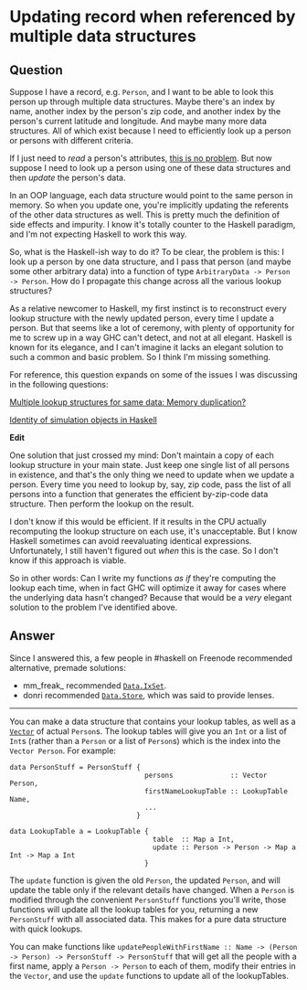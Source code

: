 
# Updating record when referenced by multiple data structures

## Question
        
Suppose I have a record, e.g. `Person`, and I want to be able to look this person up through multiple data structures. Maybe there's an index by name, another index by the person's zip code, and another index by the person's current latitude and longitude. And maybe many more data structures. All of which exist because I need to efficiently look up a person or persons with different criteria.

If I just need to _read_ a person's attributes, [this is no problem](https://stackoverflow.com/questions/16575361/multiple-lookup-structures-for-same-data-memory-duplication). But now suppose I need to look up a person using one of these data structures and then _update_ the person's data.

In an OOP language, each data structure would point to the same person in memory. So when you update one, you're implicitly updating the referents of the other data structures as well. This is pretty much the definition of side effects and impurity. I know it's totally counter to the Haskell paradigm, and I'm not expecting Haskell to work this way.

So, what is the Haskell-ish way to do it? To be clear, the problem is this: I look up a person by one data structure, and I pass that person (and maybe some other arbitrary data) into a function of type `ArbitraryData -> Person -> Person`. How do I propagate this change across all the various lookup structures?

As a relative newcomer to Haskell, my first instinct is to reconstruct every lookup structure with the newly updated person, every time I update a person. But that seems like a lot of ceremony, with plenty of opportunity for me to screw up in a way GHC can't detect, and not at all elegant. Haskell is known for its elegance, and I can't imagine it lacks an elegant solution to such a common and basic problem. So I think I'm missing something.

For reference, this question expands on some of the issues I was discussing in the following questions:

[Multiple lookup structures for same data: Memory duplication?](https://stackoverflow.com/questions/16575361/multiple-lookup-structures-for-same-data-memory-duplication)

[Identity of simulation objects in Haskell](https://stackoverflow.com/questions/19229586/identity-of-simulation-objects-in-haskell)

**Edit**

One solution that just crossed my mind: Don't maintain a copy of each lookup structure in your main state. Just keep one single list of all persons in existence, and that's the only thing we need to update when we update a person. Every time you need to lookup by, say, zip code, pass the list of all persons into a function that generates the efficient by-zip-code data structure. Then perform the lookup on the result.

I don't know if this would be efficient. If it results in the CPU actually recomputing the lookup structure on each use, it's unacceptable. But I know Haskell sometimes can avoid reevaluating identical expressions. Unfortunately, I still haven't figured out _when_ this is the case. So I don't know if this approach is viable.

So in other words: Can I write my functions _as if_ they're computing the lookup each time, when in fact GHC will optimize it away for cases where the underlying data hasn't changed? Because that would be a _very_ elegant solution to the problem I've identified above.

## Answer
        
Since I answered this, a few people in #haskell on Freenode recommended alternative, premade solutions:

*   mm\_freak\_ recommended [`Data.IxSet`](http://hackage.haskell.org/package/ixset/docs/Data-IxSet.html).
*   donri recommended [`Data.Store`](http://hackage.haskell.org/package/data-store-0.3.0.4/docs/Data-Store.html), which was said to provide lenses.

* * *

You can make a data structure that contains your lookup tables, as well as a [`Vector`](http://hackage.haskell.org/package/vector) of actual `Person`s. The lookup tables will give you an `Int` or a list of `Int`s (rather than a `Person` or a list of `Person`s) which is the index into the `Vector Person`. For example:

    data PersonStuff = PersonStuff {
                                     persons              :: Vector Person,
                                     firstNameLookupTable :: LookupTable Name,
                                     ...
                                   }
    
    data LookupTable a = LookupTable {
                                       table  :: Map a Int,
                                       update :: Person -> Person -> Map a Int -> Map a Int
                                     }
    

The `update` function is given the old `Person`, the updated `Person`, and will update the table only if the relevant details have changed. When a `Person` is modified through the convenient `PersonStuff` functions you'll write, those functions will update all the lookup tables for you, returning a new `PersonStuff` with all associated data. This makes for a pure data structure with quick lookups.

You can make functions like `updatePeopleWithFirstName :: Name -> (Person -> Person) -> PersonStuff -> PersonStuff` that will get all the people with a first name, apply a `Person -> Person` to each of them, modify their entries in the `Vector`, and use the `update` functions to update all of the lookupTables.
